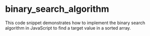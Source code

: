 # binary_search_algorithm
This code snippet demonstrates how to implement the binary search algorithm in JavaScript to find a target value in a sorted array.
